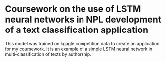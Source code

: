 # Сoursework on the use of LSTM neural networks in NPL development of a text classification application
This model was trained on  kgagle competition data to create an application for my coursework.
It is an example of a simple LSTM neural network in multi-classification of texts by authorship.

